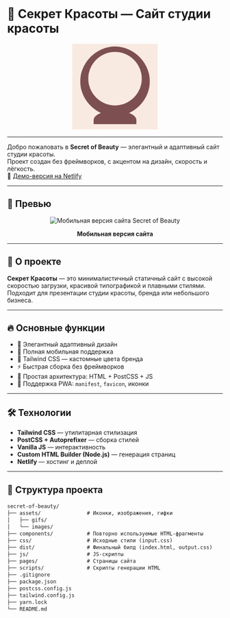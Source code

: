 # 🌸 Секрет Красоты — Сайт студии красоты

<div align="center">
  <img src="./assets/web-app-manifest-512x512.png" alt="Secret of Beauty Logo" width="200" />
</div>

---

Добро пожаловать в **Secret of Beauty** — элегантный и адаптивный сайт студии красоты.  
Проект создан без фреймворков, с акцентом на дизайн, скорость и лёгкость.  
🔗 [Демо-версия на Netlify](https://secret-of-beauty.netlify.app)

---

## 🎥 Превью

<div align="center">
  <img src="https://raw.githubusercontent.com/1kodexxx/SecretOfBeauty/main/assets/images/secret-of-beauty.gif" alt="Мобильная версия сайта Secret of Beauty" width="300" />
  <p><strong>Мобильная версия сайта</strong></p>
</div>

---

## 🚀 О проекте

**Секрет Красоты** — это минималистичный статичный сайт с высокой скоростью загрузки, красивой типографикой и плавными стилями.  
Подходит для презентации студии красоты, бренда или небольшого бизнеса.

---

## 🔥 Основные функции

- 🎨 Элегантный адаптивный дизайн
- 📱 Полная мобильная поддержка
- 🌈 Tailwind CSS — кастомные цвета бренда
- ⚡ Быстрая сборка без фреймворков
- 🧠 Простая архитектура: HTML + PostCSS + JS
- 🔗 Поддержка PWA: `manifest`, `favicon`, иконки

---

## 🛠️ Технологии

- **Tailwind CSS** — утилитарная стилизация
- **PostCSS + Autoprefixer** — сборка стилей
- **Vanilla JS** — интерактивность
- **Custom HTML Builder (Node.js)** — генерация страниц
- **Netlify** — хостинг и деплой

---

## 📂 Структура проекта

```text
secret-of-beauty/
├── assets/               # Иконки, изображения, гифки
│   ├── gifs/
│   └── images/
├── components/           # Повторно используемые HTML-фрагменты
├── css/                  # Исходные стили (input.css)
├── dist/                 # Финальный билд (index.html, output.css)
├── js/                   # JS-скрипты
├── pages/                # Страницы сайта
├── scripts/              # Скрипты генерации HTML
├── .gitignore
├── package.json
├── postcss.config.js
├── tailwind.config.js
├── yarn.lock
└── README.md
